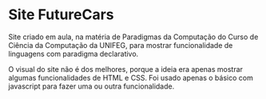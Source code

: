 # Site FutureCars

Site criado em aula, na matéria de Paradigmas da Computação do Curso de Ciência da Computação da UNIFEG, para mostrar funcionalidade de linguagens com paradigma declarativo.

O visual do site não é dos melhores, porque a ideia era apenas mostrar algumas funcionalidades de HTML e CSS. Foi usado apenas o básico com javascript para fazer uma ou outra funcionalidade.
